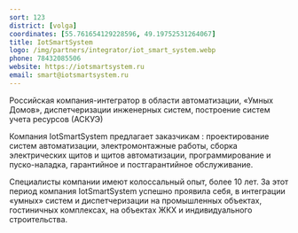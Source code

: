```yaml
---
sort: 123
district: [volga]
coordinates: [55.761654129228596, 49.19752531264067]
title: IotSmartSystem
logo: /img/partners/integrator/iot_smart_system.webp
phone: 78432085506
website: https://iotsmartsystem.ru
email: smart@iotsmartsystem.ru
---
```


Российская компания-интегратор в области автоматизации, «Умных Домов», диспетчеризации инженерных систем, построение систем учета ресурсов (АСКУЭ)

Компания IotSmartSystem предлагает заказчикам : проектирование систем автоматизации, электромонтажные работы, сборка электрических щитов и щитов автоматизации, программирование и пуско-наладка, гарантийное и постгарантийное обслуживание.

Специалисты компании имеют колоссальный опыт, более 10 лет. За этот период компания IotSmartSystem успешно проявила себя, в интеграции «умных» систем и диспетчеризации на промышленных объектах, гостиничных комплексах, на объектах ЖКХ и индивидуального строительства.
